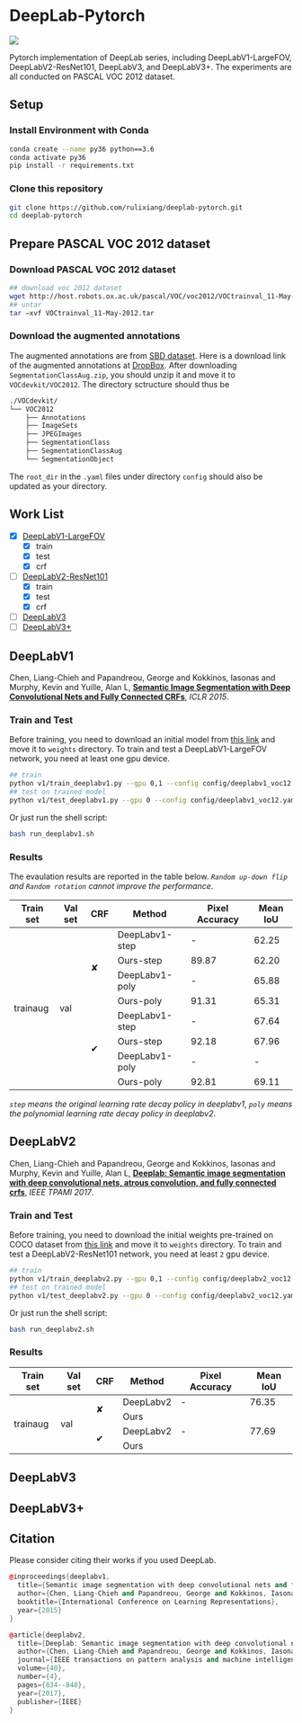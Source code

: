 # DeepLab-Pytorch

![](https://img.shields.io/badge/Language-Python-blue.svg)

Pytorch implementation of DeepLab series, including DeepLabV1-LargeFOV, DeepLabV2-ResNet101, DeepLabV3, and DeepLabV3+. The experiments are all conducted on PASCAL VOC 2012 dataset.

## Setup

### Install Environment with Conda
``` bash
conda create --name py36 python==3.6
conda activate py36
pip install -r requirements.txt
```
### Clone this repository
``` bash
git clone https://github.com/rulixiang/deeplab-pytorch.git
cd deeplab-pytorch
```

## Prepare PASCAL VOC 2012 dataset

### Download PASCAL VOC 2012 dataset

``` bash
## download voc 2012 dataset
wget http://host.robots.ox.ac.uk/pascal/VOC/voc2012/VOCtrainval_11-May-2012.tar
## untar
tar –xvf VOCtrainval_11-May-2012.tar
```
### Download the augmented annotations
The augmented annotations are from [SBD dataset](http://home.bharathh.info/pubs/codes/SBD/download.html). Here is a download link of the augmented annotations at
[DropBox](https://www.dropbox.com/s/oeu149j8qtbs1x0/SegmentationClassAug.zip?dl=0). After downloading ` SegmentationClassAug.zip `, you should unzip it and move it to `VOCdevkit/VOC2012`. The directory sctructure should thus be 

``` bash
./VOCdevkit/
└── VOC2012
    ├── Annotations
    ├── ImageSets
    ├── JPEGImages
    ├── SegmentationClass
    ├── SegmentationClassAug
    └── SegmentationObject
```
The `root_dir` in the `.yaml` files under directory `config` should also be updated as your directory.

## Work List
- [x] [DeepLabV1-LargeFOV](#DeepLabV1)
  - [x] train
  - [x] test
  - [x] crf
- [ ] [DeepLabV2-ResNet101](#DeepLabV2)
  - [x] train
  - [x] test
  - [x] crf
- [ ] [DeepLabV3](#DeepLabV3)
- [ ] [DeepLabV3+](#DeepLabV3+)

## DeepLabV1
Chen, Liang-Chieh and Papandreou, George and Kokkinos, Iasonas and Murphy, Kevin and Yuille, Alan L, [**Semantic Image Segmentation with Deep Convolutional Nets and Fully Connected CRFs**](https://arxiv.org/abs/1412.7062), *ICLR 2015*. 
### Train and Test
Before training, you need to download an initial model from [this link](https://github.com/wangleihitcs/DeepLab-V1-PyTorch/blob/master/data/deeplab_largeFOV.pth) and move it to `weights` directory.
To train and test a DeepLabV1-LargeFOV network, you need at least one gpu device.

``` bash
## train
python v1/train_deeplabv1.py --gpu 0,1 --config config/deeplabv1_voc12.yaml
## test on trained model
python v1/test_deeplabv1.py --gpu 0 --config config/deeplabv1_voc12.yaml --crf True
```
Or just run the shell script:
``` bash
bash run_deeplabv1.sh
```
### Results
The evaulation results are reported in the table below. *` Random up-down flip ` and ` Random rotation ` cannot improve the performance*.

<table>
<thead>
  <tr>
    <th>Train set</th>
    <th>Val set</th>
    <th>CRF</th>
    <th>Method</th>
    <th>Pixel Accuracy</th>
    <th>Mean IoU</th>
  </tr>
</thead>
<tbody>
  <tr>
    <td rowspan="8">trainaug</td>
    <td rowspan="8">val</td>
    <td rowspan="4">&#10008;</td>
    <td>DeepLabv1-step</td>
    <td>-</td>
    <td>62.25</td>
  </tr>
  <tr>
    <td>Ours-step</td>
    <td>89.87</td>
    <td>62.20</td>
  </tr>
  <tr>
    <td>DeepLabv1-poly</td>
    <td>-</td>
    <td>65.88</td>
  </tr>
  <tr>
    <td>Ours-poly</td>
    <td>91.31</td>
    <td>65.31</td>
  </tr>
  <tr>
    <td rowspan="4">&#10004;</td>
    <td>DeepLabv1-step</td>
    <td>-</td>
    <td>67.64</td>
  </tr>
  <tr>
    <td>Ours-step</td>
    <td>92.18</td>
    <td>67.96</td>
  </tr>
  <tr>
    <td>DeepLabv1-poly</td>
    <td>-</td>
    <td>-</td>
  </tr>
  <tr>
    <td>Ours-poly</td>
    <td>92.81</td>
    <td>69.11</td>
  </tr>
</tbody>
</table>

*`step` means the original learning rate decay policy in deeplabv1*,
*`poly` means the polynomial learning rate decay policy in deeplabv2*.

## DeepLabV2
Chen, Liang-Chieh and Papandreou, George and Kokkinos, Iasonas and Murphy, Kevin and Yuille, Alan L, [**Deeplab: Semantic image segmentation with deep convolutional nets, atrous convolution, and fully connected crfs**](https://arxiv.org/abs/1606.00915), *IEEE TPAMI 2017*.

### Train and Test
Before training, you need to download the initial weights pre-trained on COCO dataset from [this link]() and move it to `weights` directory.
To train and test a DeepLabV2-ResNet101 network, you need at least `2` gpu device.

``` bash
## train
python v1/train_deeplabv2.py --gpu 0,1 --config config/deeplabv2_voc12.yaml
## test on trained model
python v1/test_deeplabv2.py --gpu 0 --config config/deeplabv2_voc12.yaml --crf True
```
Or just run the shell script:
``` bash
bash run_deeplabv2.sh
```

### Results

<table>
<thead>
  <tr>
    <th>Train set</th>
    <th>Val set</th>
    <th>CRF</th>
    <th>Method</th>
    <th>Pixel Accuracy</th>
    <th>Mean IoU</th>
  </tr>
</thead>
<tbody>
  <tr>
    <td rowspan="4">trainaug</td>
    <td rowspan="4">val</td>
    <td rowspan="2">&#10008;</td>
    <td>DeepLabv2</td>
    <td>-</td>
    <td>76.35</td>
  </tr>
  <tr>
    <td>Ours</td>
    <td></td>
    <td></td>
  </tr>
  <tr>
    <td rowspan="2">&#10004;</td>
    <td>DeepLabv2</td>
    <td>-</td>
    <td>77.69</td>
  </tr>
  <tr>
    <td>Ours</td>
    <td></td>
    <td></td>
  </tr>
</tbody>
</table>

## DeepLabV3

## DeepLabV3+

## Citation
Please consider citing their works if you used DeepLab.
``` c++
@inproceedings{deeplabv1,
  title={Semantic image segmentation with deep convolutional nets and fully connected crfs},
  author={Chen, Liang-Chieh and Papandreou, George and Kokkinos, Iasonas and Murphy, Kevin and Yuille, Alan L},
  booktitle={International Conference on Learning Representations},
  year={2015}
}

@article{deeplabv2,
  title={Deeplab: Semantic image segmentation with deep convolutional nets, atrous convolution, and fully connected crfs},
  author={Chen, Liang-Chieh and Papandreou, George and Kokkinos, Iasonas and Murphy, Kevin and Yuille, Alan L},
  journal={IEEE transactions on pattern analysis and machine intelligence},
  volume={40},
  number={4},
  pages={834--848},
  year={2017},
  publisher={IEEE}
}
```